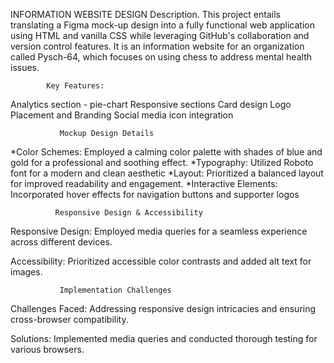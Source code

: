 INFORMATION WEBSITE DESIGN
                Description.
This project entails translating a Figma mock-up design into a fully functional web application using HTML and vanilla CSS while leveraging GitHub's collaboration and version control features. It is an information website for an organization called Pysch-64, which focuses on using chess to address mental health issues.

            Key Features:
Analytics section - pie-chart
Responsive sections
Card design
Logo Placement and Branding
Social media icon integration

               Mockup Design Details
*Color Schemes: Employed a calming color palette with shades of blue and gold for a professional and soothing effect.
*Typography: Utilized Roboto font for a modern and clean aesthetic
*Layout: Prioritized a balanced layout for improved readability and engagement.
*Interactive Elements: Incorporated hover effects for navigation buttons and supporter logos

              Responsive Design & Accessibility
Responsive Design: Employed media queries for a seamless experience across different devices.

Accessibility: Prioritized accessible color contrasts and added alt text for images.

               Implementation Challenges
Challenges Faced: Addressing responsive design intricacies and ensuring cross-browser compatibility.

 Solutions: Implemented media queries and conducted thorough testing for various browsers.




